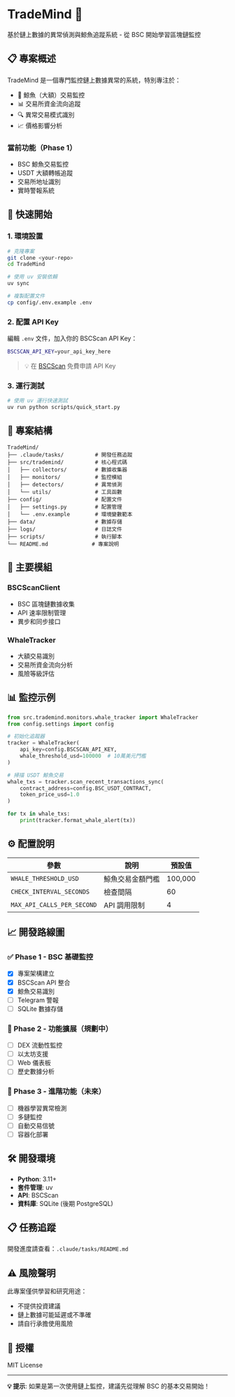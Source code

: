 # TradeMind 🐋

基於鏈上數據的異常偵測與鯨魚追蹤系統 - 從 BSC 開始學習區塊鏈監控

## 📋 專案概述

TradeMind 是一個專門監控鏈上數據異常的系統，特別專注於：
- 🐋 鯨魚（大額）交易監控
- 📊 交易所資金流向追蹤  
- 🔍 異常交易模式識別
- 📈 價格影響分析

### 當前功能（Phase 1）
- BSC 鯨魚交易監控
- USDT 大額轉帳追蹤
- 交易所地址識別
- 實時警報系統

## 🚀 快速開始

### 1. 環境設置

```bash
# 克隆專案
git clone <your-repo>
cd TradeMind

# 使用 uv 安裝依賴
uv sync

# 複製配置文件
cp config/.env.example .env
```

### 2. 配置 API Key

編輯 `.env` 文件，加入你的 BSCScan API Key：

```bash
BSCSCAN_API_KEY=your_api_key_here
```

> 💡 在 [BSCScan](https://bscscan.com/apis) 免費申請 API Key

### 3. 運行測試

```bash
# 使用 uv 運行快速測試
uv run python scripts/quick_start.py
```

## 📁 專案結構

```
TradeMind/
├── .claude/tasks/          # 開發任務追蹤
├── src/trademind/          # 核心程式碼
│   ├── collectors/         # 數據收集器
│   ├── monitors/           # 監控模組  
│   ├── detectors/          # 異常偵測
│   └── utils/              # 工具函數
├── config/                 # 配置文件
│   ├── settings.py         # 配置管理
│   └── .env.example        # 環境變數範本
├── data/                   # 數據存儲
├── logs/                   # 日誌文件
├── scripts/                # 執行腳本
└── README.md              # 專案說明
```

## 🔧 主要模組

### BSCScanClient
- BSC 區塊鏈數據收集
- API 速率限制管理
- 異步和同步接口

### WhaleTracker  
- 大額交易識別
- 交易所資金流向分析
- 風險等級評估

## 📊 監控示例

```python
from src.trademind.monitors.whale_tracker import WhaleTracker
from config.settings import config

# 初始化追蹤器
tracker = WhaleTracker(
    api_key=config.BSCSCAN_API_KEY,
    whale_threshold_usd=100000  # 10萬美元門檻
)

# 掃描 USDT 鯨魚交易
whale_txs = tracker.scan_recent_transactions_sync(
    contract_address=config.BSC_USDT_CONTRACT,
    token_price_usd=1.0
)

for tx in whale_txs:
    print(tracker.format_whale_alert(tx))
```

## ⚙️ 配置說明

| 參數 | 說明 | 預設值 |
|------|------|--------|
| `WHALE_THRESHOLD_USD` | 鯨魚交易金額門檻 | 100,000 |
| `CHECK_INTERVAL_SECONDS` | 檢查間隔 | 60 |
| `MAX_API_CALLS_PER_SECOND` | API 調用限制 | 4 |

## 📈 開發路線圖

### ✅ Phase 1 - BSC 基礎監控
- [x] 專案架構建立
- [x] BSCScan API 整合
- [x] 鯨魚交易識別  
- [ ] Telegram 警報
- [ ] SQLite 數據存儲

### 🔄 Phase 2 - 功能擴展（規劃中）
- [ ] DEX 流動性監控
- [ ] 以太坊支援
- [ ] Web 儀表板
- [ ] 歷史數據分析

### 🔮 Phase 3 - 進階功能（未來）
- [ ] 機器學習異常檢測
- [ ] 多鏈監控
- [ ] 自動交易信號
- [ ] 容器化部署

## 🛠️ 開發環境

- **Python**: 3.11+
- **套件管理**: uv
- **API**: BSCScan
- **資料庫**: SQLite (後期 PostgreSQL)

## 📋 任務追蹤

開發進度請查看：`.claude/tasks/README.md`

## ⚠️ 風險聲明

此專案僅供學習和研究用途：
- 不提供投資建議
- 鏈上數據可能延遲或不準確
- 請自行承擔使用風險

## 📄 授權

MIT License

---

**💡 提示**: 如果是第一次使用鏈上監控，建議先從理解 BSC 的基本交易開始！